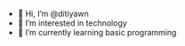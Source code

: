 - 👋 Hi, I’m @ditiyawn
- 👀 I’m interested in technology 
- 🌱 I’m currently learning basic programming 
<!---
ditiyawn/ditiyawn is a ✨ special ✨ repository because its `README.md` (this file) appears on your GitHub profile.
You can click the Preview link to take a look at your changes.
--->
